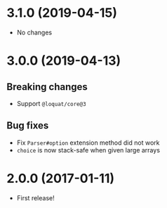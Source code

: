 # 3.1.0 (2019-04-15)
- No changes

# 3.0.0 (2019-04-13)
## Breaking changes
- Support `@loquat/core@3`

## Bug fixes
- Fix `Parser#option` extension method did not work
- `choice` is now stack-safe when given large arrays

# 2.0.0 (2017-01-11)
- First release!
